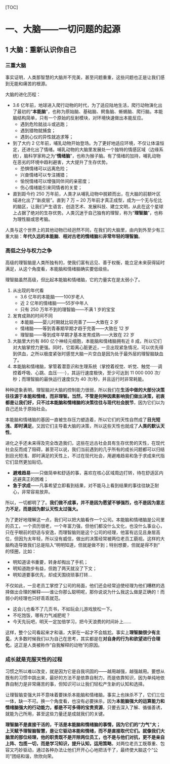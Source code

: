 [TOC]

# 一、大脑——一切问题的起源

## 1 大脑：重新认识你自己

### 三重大脑

事实证明，人类那智慧的大脑并不完美，甚至问题重重，这些问题也正是让我们感到无能和痛苦的根源。

大脑的进化历程：

- 3.6 亿年前，地球进入爬行动物的时代，为了适应陆地生活，爬行动物演化出了最初的“**本能脑**”，也称为原始脑、基础脑、鳄鱼脑、蜥蜴脑、爬行脑。本能脑结构简单，只有一个原始的反射模块，对环境快速做出本能反应。
  - 遇到危险就战斗或逃跑；
  - 遇到猎物就捕食；
  - 遇到心仪的异性就追求等；
- 到了大约 2 亿年前，哺乳动物开始登场。为了更好地适应环境，不仅让体温恒定，还进化出了情绪。哺乳动物的大脑里发展处一个独特的情感区域（边缘系统），脑科学家称之为“**情绪脑**”，也称为猴子脑。有了情绪的加持，哺乳动物在恶劣的环境中趋利避害，大大提升了生存优势。
  - 恐惧情绪可以远离危险；
  - 兴奋情绪可以专注捕猎；
  - 愉悦情绪可以增强同伴间的亲密度；
  - 伤心情绪能引来同情者的关爱；
- 直到距今约 250 万年前，人类才从哺乳动物中脱颖而出，在大脑的前额叶区域进化出了“新皮层”。直到 7 万 ~ 20 万年前才真正成型，成为一个无与伦比的脑区，让我们产生语言、创造艺术、发展科技、建立文明，从此在这个星球上占据了绝对的生存优势。人类沉迷于自己独有的理智，称为“**理智脑**”，也称为理性脑或思考脑。

人类与这个世界上的其他动物已经迥然不同，在我们的大脑里，由内到外至少有三重大脑：**年代久远的本能脑**、**相对古老的情绪脑**和**非常年轻的理智脑**。

### 高低之分与权力之争

高级的理智脑是人类所独有的，使我们富有远见、善于权衡，能立足未来获得延时满足，从这个角度看，本能脑和情绪脑确实要低级些。

理智脑虽然高级，但比起本能脑和情绪脑，它的力量实在是太弱小了。

1. 从出现的年代看
   - 3.6 亿年的本能脑——100岁老人
   - 近 2 亿年的情绪脑——55岁中年人
   - 只有 250 万年不到的理智脑——不满 1 岁的宝宝
2. 发育成熟的时间不同
   - 本能脑——婴儿时期就比较完善了——大致在 2 岁
   - 情绪脑——等到青春期早期才趋于完善——大致在 12 岁
   - 理智脑——等到成年早期才基本发育成熟——大致在 22 岁
3. 大脑里大约有 860 亿个神经元细胞，本能脑和情绪脑拥有近 8 成，所以它们对大脑掌控力更强。同时，它距离心脏更近，一旦出现紧急情况，可以优先得到供血，之所以极度紧张时感觉大脑一片空白是因为处于最外层的理智脑缺血了。
4. 本能脑和情绪脑，掌管着潜意识和生理系统（掌控着视觉、听觉、触觉······调控着呼吸、心跳、血压······），其运行速度极快，至少可达到 11 000 000 次/秒；而理智脑的最快运行速度仅为 40 次/秒，并且运行时非常耗能。

种种迹象表明，理智脑对大脑的控制能力很弱，所以我们在**生活中做的大部分决策往往源于本能和情绪，而非理智。**当然，不管是何种因素影响我们做出决策，**初衷都是让我们好**，只不过本能脑和情绪脑的决策往往**与现代社会脱节**，因为它们以为自己还处于原始社会。

本能脑和情绪脑的基因一直被生存压力塑造着，所以它们的天性自然成了**目光短浅、即时满足**。又因它们主导着大脑的决策，所以这些天性也就成了**人类的默认天性**。

进化之手还未来得及完全改造我们，这些在远古社会具有生存优势的天性，在现代社会反而成了阻碍，甚至可以说，我们当前遇到的几乎所有的成长问题都可以归结到目光短浅、即时满足的天性上，不过在现代社会，用避难趋易和急于求成来代指它们显然更加贴切。

- **避难趋易**——只做简单和舒适的事，喜欢在核心区域周边打转，待在舒适区内逃避真正的困难；
- **急于求成**——凡事希望立即看到结果，对不能马上看到结果的事往往缺乏耐心，非常容易放弃。

所以，一切都明了了。**我们做不成事，并不是因为愿望不够强烈，也不是因为意志力不足，而是因为默认天性太过强大。**

为了更好地理解这一点，我们可以把大脑看作一个公司。本能脑和情绪脑是公司里的员工，一个资历很老，一个年富力强，但他们都没什么文化，也没什么事业心，只在乎眼前的舒适与安逸，而理智脑则是这个公司的经理，他富有远见且身居高位，但因为太年轻，所以没有威信，做出的决策经常被两位老员工藐视。这样的大脑构造导致我们总是陷入“明明知道，但就是做不到；特别想要，但就是得不到”
的怪圈，比如：

- 明知道读书重要，转身却掏出了手机；
- 明知道跑步有益，但跑了两天就没了下文；
- 明知道要事优先，却成天围绕琐事打转…

不仅如此，一旦老员工掌控了公司的局面，他们还会经常迫使经理为他们糟糕的选择做出合理的解释——谁让你那么聪明呢，那你说说为什么我这么做是正确的！而弱小的经理也只好乖乖就范。

- 这会儿也看不了几页书，不如玩会儿游戏放松一下。
- 不吃饱饭，哪有力气减肥呢？
- 今天先玩吧，明天一定加倍学习，把今天浪费的时间补上……

这样，整个公司看起来才和谐，大家在一起才不会尴尬。事实上**理智脑很少有主见**，大多数时候我们以为自己在思考，其实都是在**对自身的行为和欲望进行合理化**，这正是人类被称作“自我解释的动物”的原因。

### 成长就是克服天性的过程

习惯之所以难以改变，就是因为它是自我巩固的——越用越强，越强越用。要想从既有的习惯中跳出来，最好的方法不是依靠自制力，而是依靠知识，因为单纯地依靠自制力是非常痛苦的事，但知识可以让我们轻松产生新的认知和选择。

让理智脑变强大并不意味着要抹杀本能脑和情绪脑，事实上也抹杀不了，它们三位一体，缺一不可。换一个角度看，也没有必要抹杀，因为**本能脑强大的运算能力和情绪脑强大的行动能力，都是不可多得的宝贵资源**，只要去深入了解、循循善诱，就能为己所用，甚至这些力量还是成就我们的关键。

**理智脑不是直接干活的，干活是本能脑和情绪脑的事情，因为它们的“力气”大；上天赋予理智脑智慧，是让它驱动本能和情绪，而不是直接取代它们。**就像我们大脑里的那位经理，他的职责既不是开除两位员工，也不是与他们对抗，更不是亲自上阵、包揽一切，而是**学习知识，提升认知，运用策略**，对两位老员工既尊重、包容又巧妙驱动，通过各种办法让他们开开心心地把活干了，最终使大脑这个“公司”团结和谐，欣欣向荣。

